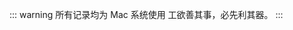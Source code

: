 ::: warning 所有记录均为 Mac 系统使用
工欲善其事，必先利其器。
:::

<script setup>
import index from './index.vue'

const data = [
  {
    text: "影音阅读",
    items: [
      {
        text: "IINA",
        type: "播放器",
        desc: "适用于 macOS 的现代媒体播放器。",
        link: "https://iina.io/",
        github: "https://github.com/iina/iina",
        tags: [{ text: "免费", type: "tip" }],
      },
      {
        text: "Infuse",
        type: "播放器",
        icon: "/Infuse.png",
        link: "https://firecore.cn/infuse",
        tags: [{ text: "收费", type: "warning" }],
        desc: "优雅强大的视频播放器，支持几乎所有视频格式，适用于iPhone、iPad、Apple TV和Mac。",
      },
      {
        text: "MarkMark",
        type: "网址记录",
        icon: "/MarkMark.png",
        link: "https://apps.apple.com/cn/app/markmark/id6475077023",
        tags: [{ text: "收费", type: "warning" }],
        desc: "全新的收藏工具，帮助你收集和整理文章、网站和各类网页，超越普通书签和稍后阅读应用的功能。",
      },
      {
        text: "Chrome",
        type: "浏览器",
        desc: "Chrome，不一样的浏览器体验",
        icon: "/chrome.png",
        link: "https://www.google.cn/intl/zh-CN/chrome/",
        tags: [{ text: "免费", type: "tip" }],
      },
    ],
  },
  {
    text: "小工具",
    items: [
      {
        text: "Itsycal",
        type: "日历",
        desc: "Itsycal 是一个微型菜单栏日历。如果需要，它会将您的事件显示为 Mac 日历应用程序的伴侣。",
        link: "https://www.mowglii.com/itsycal/",
        tags: [{ text: "免费", type: "tip" }],
      },
      {
        text: "Easydict",
        type: "翻译",
        icon: "/Easydict.png",
        link: "https://github.com/tisfeng/Easydict",
        tags: [{ text: "免费", type: "tip" }],
        desc: "Easydict 是一个简洁易用的词典翻译 macOS App，能够轻松优雅地查找单词或翻译文本。",
      },
      {
        text: "Strongbox",
        type: "密码记录",
        desc: "功能强大的密码管理器，安全可靠，支持iPhone、iPad和Mac，不必再忘记密码。",
        link: "https://strongboxsafe.com/",
        tags: [{ text: "收费", type: "warning" }],
      },
      {
        text: "iShot Pro",
        type: "截图",
        icon: "/iShotPro.webp",
        link: "https://www.better365.cn/ishot.html",
        tags: [{ text: "收费", type: "warning" }],
        desc: "截图、长截图、全屏带壳截图、贴图、标注、取色、录屏、录音、OCR、翻译，一个顶十个，样样皆优秀！",
      },
      {
        text: "PasteNow",
        type: "剪贴板",
        link: "https://pastenow.app/",
        tags: [{ text: "收费", type: "warning" }],
        desc: "跨平台剪贴板管理工具，专注隐私与易用，通过iCloud同步所有iOS和macOS设备的剪贴板记录。",
      },
      {
        text: "MonitorControl",
        type: "显示器调节",
        icon: "/MonitorControl.png",
        link: "https://github.com/MonitorControl/MonitorControl",
        github: "https://github.com/MonitorControl/MonitorControl",
        desc: "控制外部显示器的亮度和音量，并显示本机OSD。使用menulet滑块或键盘，包括本机Apple键！",
        tags: [{ text: "免费", type: "tip" }],
      },
      {
        text: "Manico",
        type: "小工具",
        link: "https://manico.im/#home",
        tags: [{ text: "收费", type: "warning" }],
        desc: "Manico 是一个为 macOS 设计的快速的 App 启动和切换工具",
      },
    ],
  },
  {
    text: "系统",
    items: [
      {
        text: "Homebrew",
        type: "App 管理",
        link: "https://brew.sh/",
        github: "https://github.com/Homebrew/brew",
        tags: [{ text: "免费", type: "tip" }],
        desc: "macOS（或Linux）的缺失包管理器，轻松安装各类软件。",
      },
      {
        text: "Keka",
        type: "解压缩",
        icon: "/Keka.png",
        link: "https://www.keka.io/",
        tags: [{ text: "官网免费", type: "tip" }],
        desc: "macOS文件压缩解压工具，存储更多内容，保护隐私共享文件。",
      },
      {
        text: "raycast",
        type: "启动器",
        link: "https://www.raycast.com/",
        tags: [
          { text: "基础免费", type: "tip" },
          { text: "收费", type: "warning" },
        ],
        desc: "极速可扩展的启动器，帮助你完成任务、计算、分享链接等多种功能。",
      },
      {
        text: "proxyman",
        type: "拦截",
        link: "https://proxyman.io/",
        tags: [
          { text: "基础免费", type: "tip" },
          { text: "收费", type: "warning" },
        ],
        desc: "一流的macOS原生应用，用于捕获、解密和模拟HTTP/HTTPS流量，提供全面的调试工具。",
      },
      {
        text: "网速&电池",
        type: "网速",
        desc: "实时网速 & 电池健康",
        icon: "/internetSpeed.webp",
        link: "https://apps.apple.com/cn/app/%E7%BD%91%E9%80%9F-%E7%94%B5%E6%B1%A0/id1387780159?mt=12",
        tags: [{ text: "收费", type: "warning" }],
      },
      {
        text: "App Cleaner & Uninstaller",
        type: "卸载",
        desc: "智能、直观且高效的Mac清理工具，用于卸载应用程序并管理各类扩展。",
        icon: "/Uninstaller.png",
        link: "https://nektony.com/mac-app-cleaner",
        tags: [{ text: "收费", type: "warning" }],
      },
      {
        text: "AdGuard",
        type: "广告拦截",
        link: "https://adguard.app/zh_cn/adguard-mac/overview.html",
        tags: [{ text: "收费", type: "warning" }],
        desc: "专为macOS设计的独立广告拦截程序，提供比浏览器扩展更多功能，拦截各种应用内广告，保护隐私。",
      },
      {
        text: "Bartender",
        type: "状态栏",
        link: "https://www.macbartender.com/",
        tags: [{ text: "收费", type: "warning" }],
        desc: "强大的菜单栏管理工具，让你完全控制菜单栏项目的显示与隐藏，支持快速显示、搜索和自定义快捷键。",
      },
      {
        text: "Shadowrocket",
        type: "代理",
        desc: "基于规则的代理工具客户端，适用于iPhone/iPad。",
        icon: "/Shadowrocket.png",
        link: "https://apps.apple.com/us/app/shadowrocket/id932747118?l=zh-Hans-CN",
        tags: [
          { text: "收费", type: "warning" },
          { text: "外区", type: "warning" },
        ],
      },
    ],
  },
  {
    text: "弃用",
    items: [
      {
        text: "One Switch",
        type: "快捷按键",
        icon: "/OneSwitch.svg",
        desc: "所有强大的开关都集中在一个地方。",
        link: "https://fireball.studio/oneswitch/",
        tags: [
          { text: "收费", type: "warning" },
          { text: "弃用", type: "danger" },
        ],
      },
      {
        text: "MenubarX",
        type: "浏览器",
        desc: "MenubarX 是一款强大的 Mac 菜单栏浏览器，把网页添加到菜单栏上，像原生 App 一样即开即用，为你打开 Web Apps 的新世界。",
        link: "https://menubarx.app/",
        tags: [
          { text: "收费", type: "warning" },
          { text: "弃用", type: "danger" },
        ],
      },
      {
        text: "Thor",
        type: "小工具",
        icon: "/Thor.png",
        desc: "快速打开指定应用程序的启动工具。",
        link: "https://apps.apple.com/us/app/thor-launcher/id1120999687?l=zh-Hans-CN&mt=12",
        github: "https://github.com/gbammc/Thor",
        tags: [{ text: "免费", type: "tip" }, { text: "macOS 15", type: "danger" }],
      },
      {
        text: "OnlySwitch",
        type: "快捷按键",
        icon: "/OnlySwitch.png",
        desc: "菜单栏多合一开关工具，简洁实用。",
        link: "https://github.com/jacklandrin/OnlySwitch",
        tags: [
          { text: "免费", type: "tip" },
          { text: "弃用", type: "danger" },
        ],
      },
    ],
  },
];
</script>

<index :data="data"/>
